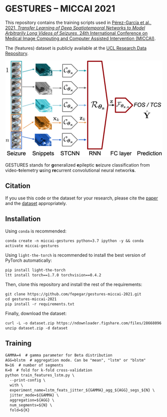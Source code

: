 # GESTURES – MICCAI 2021

This repository contains the training scripts used in [Pérez-García et al., 2021, *Transfer Learning of Deep Spatiotemporal Networks to Model Arbitrarily Long Videos of Seizures*, 24th International Conference on Medical Image Computing and Computer Assisted Intervention (MICCAI)](https://doi.org/10.1007/978-3-030-87240-3_32).

The (features) dataset is publicly available at the [UCL Research Data Repository](https://doi.org/10.5522/04/14781771).

<p align="center">
  <a href="http://torchio.rtfd.io/">
    <img src="https://raw.githubusercontent.com/fepegar/gestures-miccai-2021/master/gestures.png" alt="GESTURES diagram">
  </a>
</p>

GESTURES stands for **g**eneralized **e**pileptic **s**eizure classification from video-**t**elemetry **u**sing **re**current convolutional neural network**s**.

## Citation

If you use this code or the dataset for your research, please cite the [paper](https://doi.org/10.1007/978-3-030-87240-3_32) and the [dataset](https://doi.org/10.5522/04/14781771) appropriately.

## Installation

Using `conda` is recommended:

```shell
conda create -n miccai-gestures python=3.7 ipython -y && conda activate miccai-gestures
```

Using `light-the-torch` is recommended to install the best version of PyTorch automatically:

```shell
pip install light-the-torch
ltt install torch==1.7.0 torchvision==0.4.2
```

Then, clone this repository and install the rest of the requirements:

```shell
git clone https://github.com/fepegar/gestures-miccai-2021.git
cd gestures-miccai-2021
pip install -r requirements.txt
```

Finally, download the dataset:

```shell
curl -L -o dataset.zip https://ndownloader.figshare.com/files/28668096
unzip dataset.zip -d dataset
```

## Training

```shell
GAMMA=4  # gamma parameter for Beta distribution
AGG=blstm  # aggregation mode. Can be "mean", "lstm" or "blstm"
N=16  # number of segments
K=0  # fold for k-fold cross-validation
python train_features_lstm.py \
  --print-config \
  with \
  experiment_name=lstm_feats_jitter_${GAMMA}_agg_${AGG}_segs_${N} \
  jitter_mode=${GAMMA} \
  aggregation=${AGG} \
  num_segments=${N} \
  fold=${K}
```
